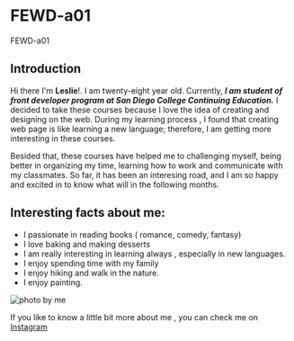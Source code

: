 # FEWD-a01
FEWD-a01

## Introduction

Hi there I'm **Leslie**!. I am twenty-eight year old. 
Currently, _**I am student of front developer program at San Diego College Continuing Education.**_ 
I decided to take these courses because I love the idea of creating and designing on the web.
During my learning process , I found that creating web page is like learning a new language; therefore, I am getting more interesting in these courses. 

Besided that, these courses have helped me to challenging myself, being better in organizing my time, learning how to work and communicate with my classmates. So far, it has been an interesing road, and I am so happy and excited in to know what will in the following months. 

## Interesting facts about me:
* I passionate in reading books ( romance, comedy, fantasy)
* I love baking and making desserts
* I am really interesting in learning always , especially in new languages.
* I enjoy spending time with my family
* I enjoy hiking and walk in the nature. 
* I enjoy painting. 

![photo by me](https://www.instagram.com/p/CgiQUOjvIlj/?utm_source=ig_web_button_share_sheet)

If you like to know a little bit more about me , you can check me on [Instagram](https://www.instagram.com/lessberduo/)

